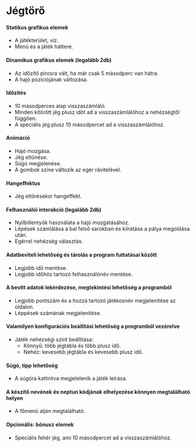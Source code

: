 # Jégtörő

#### Statikus grafikus elemek
- A játékterület, víz.
- Menü és a játék háttere.

#### Dinamikus grafikus elemek (legalább 2db)
- Az időzítő pirosra vált, ha már csak 5 másodperc van hátra.
- A hajó pozíciójának változása.

#### Időzítés
- 10 másodperces alap visszaszámláló.
- Minden kitörött jég plusz időt ad a visszaszámlálóhoz a nehézségtől függően.
- A speciális jég plusz 10 másodpercet ad a visszaszámlálóhoz.

#### Animáció
- Hajó mozgása.
- Jég eltűnése.
- Súgó megjelenése.
- A gombok színe változik az egér rávitelével.

#### Hangeffektus
- Jég eltörésekor hangeffekt.

#### Felhasználói interakció (legalább 2db)
- Nyílbillentyűk használata a hajó mozgatásához.
- Lépések számlálása a bal felső sarokban és kiíratása a pálya megoldása után. 
- Egérrel nehézség választás.

#### Adatbeviteli lehetőség és tárolás a program futtatásai között
- Legjobb idő mentése.
- Legjobb időhöz tartozó felhasználónév mentése.

#### A bevitt adatok lekérdezése, megtekintési lehetőség a programból
- Legjobb pontszám és a hozzá tartozó játékosnév megjelenítése az oldalon.
- Léppések számának megjelenítése.

#### Valamilyen konfigurációs beállítási lehetőség a programból vezérelve
- Játék nehézségi szint beállítása:
    - Könnyű: több jégtábla és több plusz idő.
    - Nehéz: kevesebb jégtábla és kevesebb plusz idő.

#### Súgó, tipp lehetőség
- A súgóra kattintva megjelelenik a játék leírása.

#### A készítő nevének és neptun kódjának elhelyezése könnyen megtalálható helyen
- A főmenü alján megtalálható.

#### Opcionális: bónusz elemek
- Speciális fehér jég, ami 10 másodpercet ad a visszaszámlálóhoz.